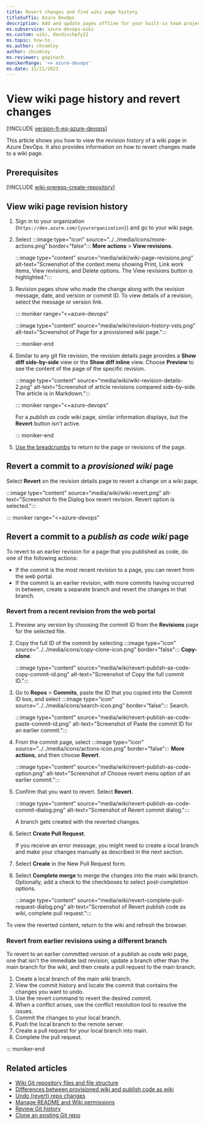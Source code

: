 ```yaml
---
title: Revert changes and find wiki page history
titleSuffix: Azure DevOps
description: Add and update pages offline for your built-in team project wiki. 
ms.subservice: azure-devops-wiki
ms.custom: wiki, devdivchpfy22
ms.topic: how-to
ms.author: chcomley
author: chcomley
ms.reviewer: gopinach
monikerRange: '<= azure-devops'
ms.date: 11/21/2023 
---
```


# View wiki page history and revert changes

[!INCLUDE [version-lt-eq-azure-devops](../../includes/version-lt-eq-azure-devops.md)]  

This article shows you how to view the revision history of a wiki page in Azure DevOps. It also provides information on how to revert changes made to a wiki page.

## Prerequisites

[!INCLUDE [wiki-prereqs-create-repository](includes/wiki-prereqs-create-repository.md)]

<a id="view-revision-history"></a>

## View wiki page revision history  

1. Sign in to your organization (```https://dev.azure.com/{yourorganization}```) and go to your wiki page. 
2. Select :::image type="icon" source="../../media/icons/more-actions.png" border="false"::: **More actions** > **View revisions**.

   :::image type="content" source="media/wiki/wiki-page-revisions.png" alt-text="Screenshot of the context menu showing Print, Link work items, View revisions, and Delete options. The View revisions button is highlighted.":::

3. Revision pages show who made the change along with the revision message, date, and version or commit ID. To view details of a revision, select the message or version link.

	::: moniker range="<=azure-devops"

   :::image type="content" source="media/wiki/revision-history-vsts.png" alt-text="Screenshot of Page for a provisioned wiki page.":::

   ::: moniker-end

4. Similar to any git file revision, the revision details page provides a **Show diff side-by-side** view or the **Show diff inline** view. Choose **Preview** to see the content of the page of the specific revision.

   :::image type="content" source="media/wiki/wiki-revision-details-2.png" alt-text="Screenshot of article revisions compared side-by-side. The article is in Markdown.":::

   ::: moniker range="<=azure-devops"

   For a *publish as code wiki* page, similar information displays, but the **Revert** button isn't active.

   ::: moniker-end

5. [Use the breadcrumbs](../navigation/use-breadcrumbs-selectors.md) to return to the page or revisions of the page.

<a id="revert-provision"></a>

## Revert a commit to a *provisioned wiki* page

Select **Revert** on the revision details page to revert a change on a wiki page.

:::image type="content" source="media/wiki/wiki-revert.png" alt-text="Screenshot fo the Dialog box revert revision. Revert option is selected.":::

<a id="revert-publish"></a>

::: moniker range="<=azure-devops"

## Revert a commit to a *publish as code wiki* page

To revert to an earlier revision for a page that you published as code, do one of the following actions:

- If the commit is the most recent revision to a page, you can revert from the web portal.
- If the commit is an earlier revision, with more commits having occurred in between, create a separate branch and revert the changes in that branch.

### Revert from a recent revision from the web portal

1. Preview any version by choosing the commit ID from the **Revisions** page for the selected file.

2. Copy the full ID of the commit by selecting :::image type="icon" source="../../media/icons/copy-clone-icon.png" border="false"::: **Copy-clone**.

	:::image type="content" source="media/wiki/revert-publish-as-code-copy-commit-id.png" alt-text="Screenshot of Copy the full commit ID.":::

3. Go to **Repos** > **Commits**, paste the ID that you copied into the Commit ID box, and select :::image type="icon" source="../../media/icons/search-icon.png" border="false"::: Search.
 
	:::image type="content" source="media/wiki/revert-publish-as-code-paste-commit-id.png" alt-text="Screenshot of Paste the commit ID for an earlier commit.":::
	
4. From the commit page, select :::image type="icon" source="../../media/icons/actions-icon.png" border="false"::: **More actions**, and then choose **Revert**.  

	:::image type="content" source="media/wiki/revert-publish-as-code-option.png" alt-text="Screenshot of Choose revert menu option of an earlier commit.":::

5. Confirm that you want to revert. Select **Revert**.  

	:::image type="content" source="media/wiki/revert-publish-as-code-commit-dialog.png" alt-text="Screenshot of Revert commit dialog.":::

	A branch gets created with the reverted changes.

6. Select **Create Pull Request**.
		
	If you receive an error message, you might need to create a local branch and make your changes manually as described in the next section.

7. Select **Create** in the New Pull Request form.

8. Select **Complete merge** to merge the changes into the main wiki branch. Optionally, add a check to the checkboxes to select post-completion options.

	:::image type="content" source="media/wiki/revert-complete-pull-request-dialog.png" alt-text="Screenshot of Revert publish code as wiki, complete pull request.":::

To view the reverted content, return to the wiki and refresh the browser.

### Revert from earlier revisions using a different branch

To revert to an earlier committed version of a publish as code wiki page, one that isn't the immediate last revision, update a branch other than the main branch for the wiki, and then create a pull request to the main branch.

1. Create a local branch of the main wiki branch.
2. View the commit history and locate the commit that contains the changes you want to undo.
3. Use the revert command to revert the desired commit.
4. When a conflict arises, use the conflict resolution tool to resolve the issues.
5. Commit the changes to your local branch.
6. Push the local branch to the remote server.
7. Create a pull request for your local branch into main.
8. Complete the pull request.

::: moniker-end

## Related articles

- [Wiki Git repository files and file structure](wiki-file-structure.md)
- [Differences between provisioned wiki and publish code as wiki](provisioned-vs-published-wiki.md)
- [Undo (revert) repo changes](../../repos/git/undo.md)
- [Manage README and Wiki permissions](manage-readme-wiki-permissions.md)
- [Review Git history](../../repos/git/review-history.md) 
- [Clone an existing Git repo](../../repos/git/clone.md)
  